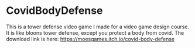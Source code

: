 # CovidBodyDefense
This is a tower defense video game I made for a video game design course. It is like bloons tower defense, except you protect a body from covid.
 The download link is here: https://moesgames.itch.io/covid-body-defense
